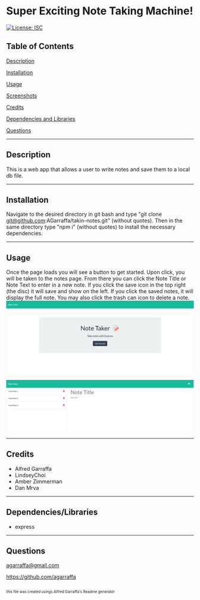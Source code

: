 # Super Exciting Note Taking Machine!
[![License: ISC](https://img.shields.io/badge/License-ISC-blue.svg)](https://opensource.org/licenses/ISC)

## Table of Contents
[Description](#description)

[Installation](#installation)

[Usage](#usage)

[Screenshots](#screenshots)

[Credits](#credits)

[Dependencies and Libraries](#dependencies/libraries)

[Questions](#questions)

---


## Description
This is a web app that allows a user to write notes and save them to a local db file.
                
---     
## Installation
Navigate to the desired directory in git bash and type "git clone git@github.com:AGarraffa/takin-notes.git" (without quotes). Then in the same directory type "npm i" (without quotes) to install the necessary dependencies.
    
---
## Usage
Once the page loads you will see a button  to get started. Upon click, you will be taken to the notes page. From there you can click the Note Title or Note Text to enter in a new note. If you click the save icon in the top right (the disc) it will save and show on the left. If you click the saved notes, it will display the full note. You may also click the trash can icon to delete a note. 
![homepage](./readme_assets/homepage.jpg)

![usage](./readme_assets/usage.jpg)
    
---
## Credits
* Alfred Garraffa
* LindseyChoi 
* Amber Zimmerman 
* Dan Mrva 


---
## Dependencies/Libraries
* express 


---
## Questions
agarraffa@gmail.com

https://github.com/agarraffa

        
        
<sub><sub>this file was created usings Alfred Garraffa's Readme generator</sup></sub>